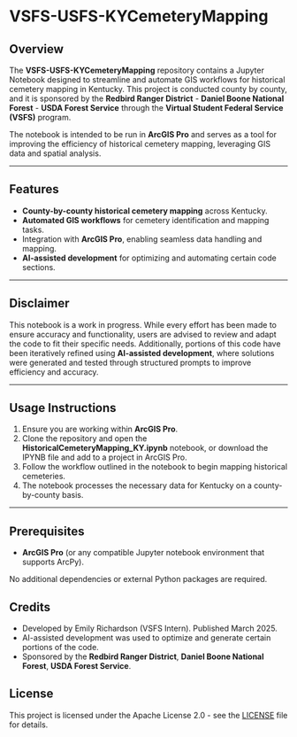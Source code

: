 # VSFS-USFS-KYCemeteryMapping

## Overview
The **VSFS-USFS-KYCemeteryMapping** repository contains a Jupyter Notebook designed to streamline and automate GIS workflows for historical cemetery mapping in Kentucky. This project is conducted county by county, and it is sponsored by the **Redbird Ranger District** - **Daniel Boone National Forest** - **USDA Forest Service** through the **Virtual Student Federal Service (VSFS)** program.

The notebook is intended to be run in **ArcGIS Pro** and serves as a tool for improving the efficiency of historical cemetery mapping, leveraging GIS data and spatial analysis.

---

## Features
- **County-by-county historical cemetery mapping** across Kentucky.
- **Automated GIS workflows** for cemetery identification and mapping tasks.
- Integration with **ArcGIS Pro**, enabling seamless data handling and mapping.
- **AI-assisted development** for optimizing and automating certain code sections.

---

## Disclaimer
This notebook is a work in progress. While every effort has been made to ensure accuracy and functionality, users are advised to review and adapt the code to fit their specific needs. Additionally, portions of this code have been iteratively refined using **AI-assisted development**, where solutions were generated and tested through structured prompts to improve efficiency and accuracy.

---

## Usage Instructions
1. Ensure you are working within **ArcGIS Pro**.
2. Clone the repository and open the **HistoricalCemeteryMapping_KY.ipynb** notebook, or download the IPYNB file and add to a project in ArcGIS Pro.
3. Follow the workflow outlined in the notebook to begin mapping historical cemeteries.
4. The notebook processes the necessary data for Kentucky on a county-by-county basis.

---

## Prerequisites
- **ArcGIS Pro** (or any compatible Jupyter notebook environment that supports ArcPy).

No additional dependencies or external Python packages are required.

## Credits
- Developed by Emily Richardson (VSFS Intern). Published March 2025.
- AI-assisted development was used to optimize and generate certain portions of the code.
- Sponsored by the **Redbird Ranger District**, **Daniel Boone National Forest**, **USDA Forest Service**.

## License

This project is licensed under the Apache License 2.0 - see the [LICENSE](LICENSE) file for details.
